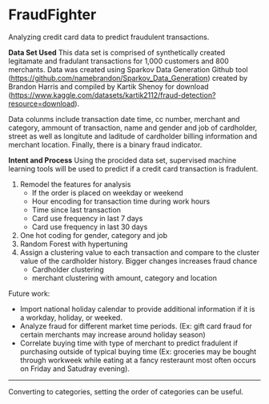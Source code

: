# FraudFighter
Analyzing credit card data to predict fraudulent transactions. 

**Data Set Used**
This data set is comprised of synthetically created legitamate and fradulant transactions for 1,000 customers and 800 merchants. Data was created using Sparkov Data Generation Github tool (https://github.com/namebrandon/Sparkov_Data_Generation) created by Brandon Harris and compiled by Kartik Shenoy for download (https://www.kaggle.com/datasets/kartik2112/fraud-detection?resource=download).

Data colunms include transaction date time, cc number, merchant and category, ammount of transaction, name and gender and job of cardholder, street as well as longitute and laditude of cardholder billing information and merchant location. Finally, there is a binary fraud indicator.

**Intent and Process**
Using the procided data set, supervised machine learning tools will be used to predict if a credit card transaction is fradulent. 


1) Remodel the features for analysis
    - If the order is placed on weekday or weekend
    - Hour encoding for transaction time during work hours
    - Time since last transaction
    - Card use frequency in last 7 days
    - Card use frequency in last 30 days
2) One hot coding for gender, category and job
3) Random Forest with hypertuning
4) Assign a clustering value to each transaction and compare to the cluster value of the cardholder history. Bigger changes increases fraud chance
   - Cardholder clustering
   - merchant clustering with amount, category and location



Future work: 
- Import national holiday calendar to provide additional information if it is a workday, holiday, or weeked.
- Analyze fraud for different market time periods. (Ex: gift card fraud for certain merchants may increase around holiday season)
- Correlate buying time with type of merchant to predict fradulent if purchasing outside of typical buying time (Ex: groceries may be bought through workweek while eating at a fancy resteraunt most often occurs on Friday and Satudray evening).


______________________________________________________________________________________________________________________________________________________________________________________________________________________________

Converting to categories, setting the order of categories can be useful.
